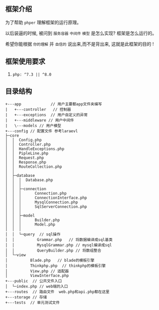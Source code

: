 ## 框架介绍

为了帮助 `phper` 理解框架的运行原理。

以后装逼的时候, 被问到 `服务容器` `中间件` `模型` 是怎么实现? 框架是怎么运行的。 

希望你能根据 `你的理解` 并 `自信的` 说出来,而不是背出来, 这就是此框架的目的 !

## 框架使用要求

1. `php: ^7.3 || ^8.0`

## 目录结构
```
+---app             // 用户主要都app文件夹编写
|   +---controller   // 控制器
|   +---exceptions  // 用户自定义的异常
|   +---middleware // 用户中间件
|   \---models // 用户模型
+---config // 配置文件 参考laraevl
├─core
│  │  Config.php
│  │  Controller.php
│  │  HandleExceptions.php
│  │  PipleLine.php
│  │  Request.php
│  │  Response.php
│  │  RouteCollection.php
│  │
│  ├─database
│  │  │  Database.php
│  │  │
│  │  ├─connection
│  │  │      Connection.php 
│  │  │      ConnectionInterface.php
│  │  │      MysqlConnection.php
│  │  │      SqlServerConnection.php
│  │  │
│  │  ├─model
│  │  │      Builder.php
│  │  │      Model.php 
│  │  │
│  │  └─query  // sql操作
│  │          Grammar.php   // 将数据编译成sql基类
│  │          MysqlGrammar.php // mysql编译成sql
│  │          QueryBuilder.php // 将数组整合
│  └─view
│          Blade.php   // blade的模板引擎
│          Thinkphp.php  // thinkphp的模板引擎
│          View.php // 适配器
│          ViewInterface.php 
+---public  // 公共文件入口
│  └─index.php // web端的入口
+---routes  // 路由文件  web.php和api.php都在这里
+---storage // 存储 
+---tests  // 单元测试文件
```



